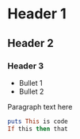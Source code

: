 # Header 1
## Header 2
### Header 3
* Bullet 1
* Bullet 2

Paragraph text here


```ruby
puts This is code
If this then that
```
